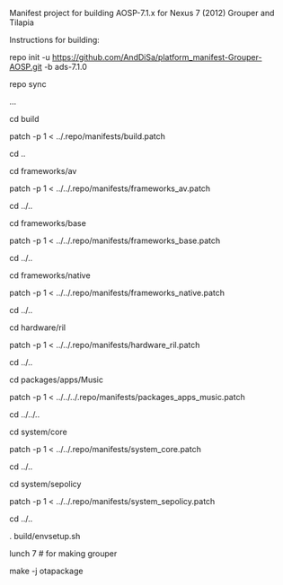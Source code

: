 Manifest project for building AOSP-7.1.x for Nexus 7 (2012) Grouper and Tilapia

Instructions for building:

repo init -u https://github.com/AndDiSa/platform_manifest-Grouper-AOSP.git -b ads-7.1.0

repo sync

...

cd build

patch -p 1 < ../.repo/manifests/build.patch

cd ..

cd frameworks/av

patch -p 1 < ../../.repo/manifests/frameworks_av.patch

cd ../..

cd frameworks/base

patch -p 1 < ../../.repo/manifests/frameworks_base.patch

cd ../..

cd frameworks/native

patch -p 1 < ../../.repo/manifests/frameworks_native.patch

cd ../..

cd hardware/ril

patch -p 1 < ../../.repo/manifests/hardware_ril.patch

cd ../..

cd packages/apps/Music

patch -p 1 < ../../../.repo/manifests/packages_apps_music.patch

cd ../../..

cd system/core

patch -p 1 < ../../.repo/manifests/system_core.patch

cd ../..

cd system/sepolicy

patch -p 1 < ../../.repo/manifests/system_sepolicy.patch

cd ../..

. build/envsetup.sh

lunch 7 # for making grouper

make -j<x> otapackage


